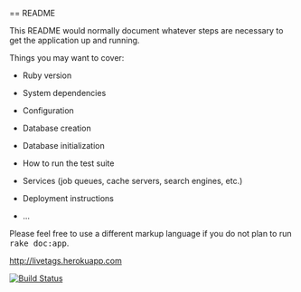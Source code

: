 == README

This README would normally document whatever steps are necessary to get the
application up and running.

Things you may want to cover:

* Ruby version

* System dependencies

* Configuration

* Database creation

* Database initialization

* How to run the test suite

* Services (job queues, cache servers, search engines, etc.)

* Deployment instructions

* ...


Please feel free to use a different markup language if you do not plan to run
<tt>rake doc:app</tt>.

http://livetags.herokuapp.com

[![Build Status](https://travis-ci.org/Pulperi/livetags.svg?branch=master)](https://travis-ci.org/Pulperi/livetags)
